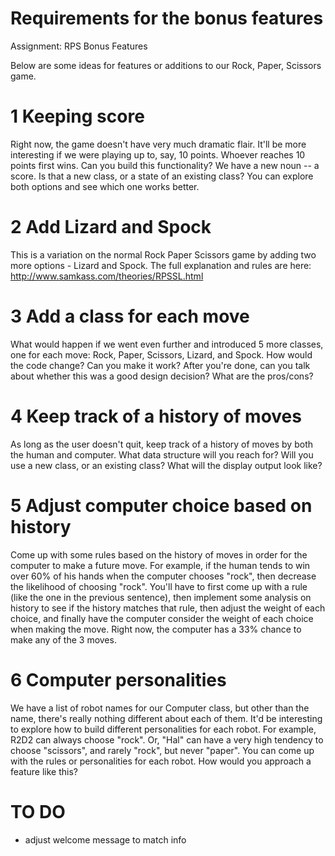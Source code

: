 # Requirements for the bonus features

Assignment: RPS Bonus Features

Below are some ideas for features or additions to our Rock, Paper,
Scissors game.

# 1 Keeping score
Right now, the game doesn't have very much dramatic flair. It'll be
more interesting if we were playing up to, say, 10 points. Whoever
reaches 10 points first wins. Can you build this functionality? We
have a new noun -- a score. Is that a new class, or a state of an
existing class? You can explore both options and see which one works
better.

# 2 Add Lizard and Spock
This is a variation on the normal Rock Paper Scissors game by adding
two more options - Lizard and Spock. The full explanation and rules
are here: http://www.samkass.com/theories/RPSSL.html

# 3 Add a class for each move
What would happen if we went even further and introduced 5 more
classes, one for each move: Rock, Paper, Scissors, Lizard, and Spock.
How would the code change? Can you make it work? After you're done,
can you talk about whether this was a good design decision? What are
the pros/cons?

# 4 Keep track of a history of moves
As long as the user doesn't quit, keep track of a history of moves
by both the human and computer. What data structure will you reach
for? Will you use a new class, or an existing class? What will the
display output look like?

# 5 Adjust computer choice based on history
Come up with some rules based on the history of moves in order for
the computer to make a future move. For example, if the human tends
to win over 60% of his hands when the computer chooses "rock", then
decrease the likelihood of choosing "rock". You'll have to first
come up with a rule (like the one in the previous sentence), then
implement some analysis on history to see if the history matches
that rule, then adjust the weight of each choice, and finally have
the computer consider the weight of each choice when making the move.
Right now, the computer has a 33% chance to make any of the 3 moves.

# 6 Computer personalities
We have a list of robot names for our Computer class, but other than
the name, there's really nothing different about each of them.
It'd be interesting to explore how to build different personalities
for each robot. For example, R2D2 can always choose "rock". Or, "Hal"
can have a very high tendency to choose "scissors", and rarely "rock",
but never "paper". You can come up with the rules or personalities for
each robot. How would you approach a feature like this?

# TO DO

- adjust welcome message to match info